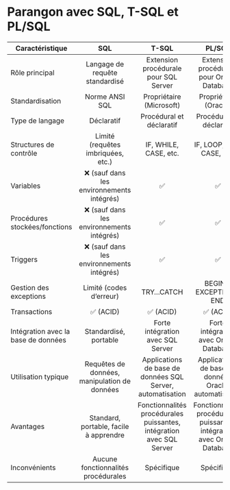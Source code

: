 # **Parangon avec SQL, T-SQL et PL/SQL**
Caractéristique	| SQL | T-SQL | PL/SQL
---|:-:|:-:|:-:|
Rôle principal | Langage de requête standardisé | Extension procédurale pour SQL Server | Extension procédurale pour Oracle Database	
Standardisation| Norme ANSI SQL | Propriétaire (Microsoft) | Propriétaire (Oracle)	
Type de langage | Déclaratif | Procédural et déclaratif | Procédural et déclaratif	
Structures de contrôle | Limité (requêtes imbriquées, etc.) | IF, WHILE, CASE, etc. | IF, LOOP, FOR, CASE, etc.	
Variables | ❌ (sauf dans les environnements intégrés) | ✅ | ✅	
Procédures stockées/fonctions | ❌ (sauf dans les environnements intégrés) | ✅ | ✅	
Triggers | ❌ (sauf dans les environnements intégrés) | ✅ | ✅	
Gestion des exceptions | Limité (codes d’erreur) | TRY…CATCH | BEGIN…EXCEPTION…END	
Transactions | ✅ (ACID) | ✅ (ACID) | ✅ (ACID)	
Intégration avec la base de données | Standardisé, portable | Forte intégration avec SQL Server | Forte intégration avec Oracle Database	
Utilisation typique | Requêtes de données, manipulation de données | Applications de base de données SQL Server, automatisation | Applications de base de données Oracle, automatisation
Avantages | Standard, portable, facile à apprendre | Fonctionnalités procédurales puissantes, intégration avec SQL Server | Fonctionnalités procédurales puissantes, intégration avec Oracle Database
Inconvénients | Aucune fonctionnalités procédurales | Spécifique | Spécifique	